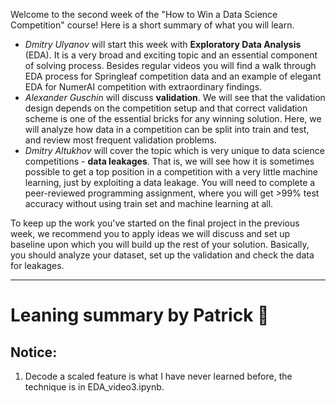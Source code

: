 Welcome to the second week of the "How to Win a Data Science Competition" course! Here is a short summary of what you will learn.

* *Dmitry Ulyanov* will start this week with **Exploratory Data Analysis** (EDA). It is a very broad and exciting topic and an essential component of solving process. Besides regular videos you will find a walk through EDA process for Springleaf competition data and an example of elegant EDA for NumerAI competition with extraordinary findings.
* *Alexander Guschin* will discuss **validation**. We will see that the validation design depends on the competition setup and that correct validation scheme is one of the essential bricks for any winning solution. Here, we will analyze how data in a competition can be split into train and test, and review most frequent validation problems.
* *Dmitry Altukhov* will cover the topic which is very unique to data science competitions - **data leakages**. That is, we will see how it is sometimes possible to get a top position in a competition with a very little machine learning, just by exploiting a data leakage. You will need to complete a peer-reviewed programming assignment, where you will get \>99% test accuracy without using train set and machine learning at all.

To keep up the work you've started on the final project in the previous week, we recommend you to apply ideas we will discuss and set up baseline upon which you will build up the rest of your solution. Basically, you should analyze your dataset, set up the validation and check the data for leakages.


-------
# Leaning summary by Patrick 🌰
## Notice:
1. Decode a scaled feature is what I have never learned before, the technique is in EDA_video3.ipynb. 